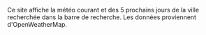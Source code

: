 Ce site affiche la météo courant et des 5 prochains jours de la ville recherchée dans la barre de recherche. Les données proviennent d'OpenWeatherMap.